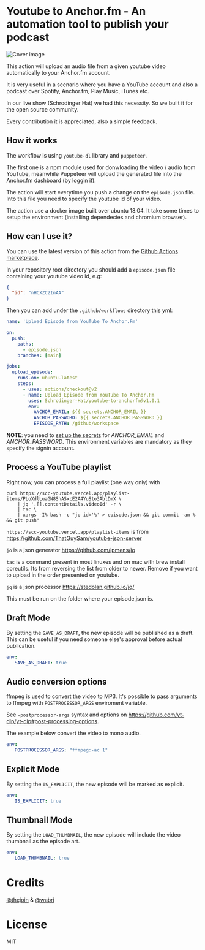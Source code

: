# Youtube to Anchor.fm - An automation tool to publish your podcast

![Cover image](https://raw.githubusercontent.com/Schrodinger-Hat/youtube-to-anchorfm/main/assets/img/cover.png "Cover image")

This action will upload an audio file from a given youtube video automatically to your Anchor.fm account.

It is very useful in a scenario where you have a YouTube account and also a podcast over Spotify, Anchor.fm, Play Music, iTunes etc.

In our live show (Schrodinger Hat) we had this necessity. So we built it for the open source community.

Every contribution it is appreciated, also a simple feedback.

## How it works

The workflow is using `youtube-dl` library and `puppeteer`.

The first one is a npm module used for donwloading the video / audio from YouTube, meanwhile Puppeteer will upload the generated file into the Anchor.fm dashboard (by loggin it).

The action will start everytime you push a change on the `episode.json` file. Into this file you need to specify the youtube id of your video.

The action use a docker image built over ubuntu 18.04. It take some times to setup the environment (installing dependecies and chromium browser).

## How can I use it?

You can use the latest version of this action from the [Github Actions marketplace](https://github.com/marketplace/actions/upload-episode-from-youtube-to-anchor-fm).

In your repository root directory you should add a `episode.json` file containing your youtube video id, e.g:
```json
{
  "id": "nHCXZC2InAA"
}
```

Then you can add under the `.github/workflows` directory this yml:

```yaml
name: 'Upload Episode from YouTube To Anchor.Fm'

on:
  push:
    paths: 
      - episode.json
    branches: [main]

jobs:
  upload_episode:
    runs-on: ubuntu-latest
    steps:
      - uses: actions/checkout@v2
      - name: Upload Episode from YouTube To Anchor.Fm
        uses: Schrodinger-Hat/youtube-to-anchorfm@v1.0.1
        env:
          ANCHOR_EMAIL: ${{ secrets.ANCHOR_EMAIL }}
          ANCHOR_PASSWORD: ${{ secrets.ANCHOR_PASSWORD }}
          EPISODE_PATH: /github/workspace
```

**NOTE**: you need to [set up the secrets](https://docs.github.com/en/free-pro-team@latest/actions/reference/encrypted-secrets#creating-encrypted-secrets-for-a-repository) for *ANCHOR_EMAIL* and *ANCHOR_PASSWORD*. This environment variables are mandatory as they specify the signin account.

## Process a YouTube playlist

Right now, you can process a full playlist (one way only) with

```
curl https://scc-youtube.vercel.app/playlist-items/PLoXdlLuaGN8ShASxcE2A4YuSto3AblDmX \
    | jq '.[].contentDetails.videoId' -r \
    | tac \
    | xargs -I% bash -c "jo id='%' > episode.json && git commit -am % && git push"
```

`https://scc-youtube.vercel.app/playlist-items` is from https://github.com/ThatGuySam/youtube-json-server

`jo` is a json generator https://github.com/jpmens/jo

`tac` is a command present in most linuxes and on mac with brew install coreutils. Its from reversing the list from older to newer. Remove if you want to upload in the order presented on youtube.

`jq` is a json processor https://stedolan.github.io/jq/

This must be run on the folder where your episode.json is.

## Draft Mode

By setting the `SAVE_AS_DRAFT`, the new episode will be published as a draft. This can be useful if you need someone else's
approval before actual publication.

```yaml
env:
   SAVE_AS_DRAFT: true
```

## Audio conversion options

ffmpeg is used to convert the video to MP3. It's possible to pass arguments to ffmpeg with `POSTPROCESSOR_ARGS` enviroment
variable.

See `-postprocessor-args` syntax and options on https://github.com/yt-dlp/yt-dlp#post-processing-options.

The example below convert the video to mono audio.

```yaml
env:
   POSTPROCESSOR_ARGS: "ffmpeg:-ac 1"
```

## Explicit Mode

By setting the `IS_EXPLICIT`, the new episode will be marked as explicit.
```yaml
env:
   IS_EXPLICIT: true
```

## Thumbnail Mode

By setting the `LOAD_THUMBNAIL`, the new episode will include the video thumbnail as the episode art.
```yaml
env:
   LOAD_THUMBNAIL: true
```

# Credits

[@thejoin](https://github.com/thejoin95) & [@wabri](https://github.com/wabri)


# License

MIT
